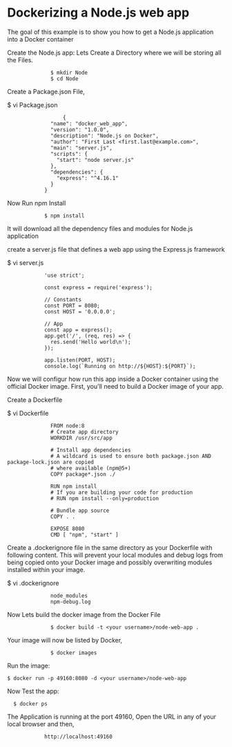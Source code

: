 # Dockerizing a Node.js web app
The goal of this example is to show you how to get a Node.js application into a Docker container

Create the Node.js app:
 Lets Create a Directory where we will be storing all the Files.
 
                  $ mkdir Node
                  $ cd Node
    
 Create a Package.json File,
 
 $ vi Package.json
 
                      {
                  "name": "docker_web_app",
                  "version": "1.0.0",
                  "description": "Node.js on Docker",
                  "author": "First Last <first.last@example.com>",
                  "main": "server.js",
                  "scripts": {
                    "start": "node server.js"
                  },
                  "dependencies": {
                    "express": "^4.16.1"
                  }
                }

Now Run npm Install

                $ npm install

It will download all the dependency files and modules for Node.js application

create a server.js file that defines a web app using the Express.js framework

 $ vi server.js
 
                'use strict';

                const express = require('express');

                // Constants
                const PORT = 8080;
                const HOST = '0.0.0.0';

                // App
                const app = express();
                app.get('/', (req, res) => {
                  res.send('Hello world\n');
                });

                app.listen(PORT, HOST);
                console.log(`Running on http://${HOST}:${PORT}`);
                
                
  Now we will configur how run this app inside a Docker container using the official Docker image. 
  First, you'll need to build a Docker image of your app.
  
  Create a Dockerfile
  
  $ vi Dockerfile
  
                  FROM node:8
                  # Create app directory
                  WORKDIR /usr/src/app

                  # Install app dependencies
                  # A wildcard is used to ensure both package.json AND package-lock.json are copied
                  # where available (npm@5+)
                  COPY package*.json ./

                  RUN npm install
                  # If you are building your code for production
                  # RUN npm install --only=production

                  # Bundle app source
                  COPY . .

                  EXPOSE 8080
                  CMD [ "npm", "start" ]
                  
Create a .dockerignore file in the same directory as your Dockerfile with following content.
This will prevent your local modules and debug logs from being copied onto your Docker image and possibly overwriting modules installed within your image.
                  
  $ vi .dockerignore
  
                  node_modules
                  npm-debug.log
   
 Now Lets build the docker image from the Docker File
   
                  $ docker build -t <your username>/node-web-app .
    
 Your image will now be listed by Docker,
    
                  $ docker images
    
 Run the image:
 
    $ docker run -p 49160:8080 -d <your username>/node-web-app
    
 Now Test the app:
 
      $ docker ps
      
The Application is running at the port 49160, Open the URL in any of your local browser and then,

                http://localhost:49160
    

